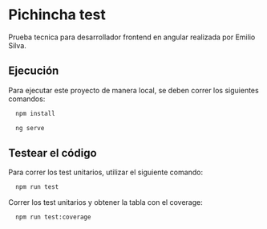
# Pichincha test

Prueba tecnica para desarrollador frontend en angular realizada por Emilio Silva.



## Ejecución

Para ejecutar este proyecto de manera local, se deben correr los siguientes comandos:

```bash
  npm install
```
```bash
  ng serve
```



## Testear el código

Para correr los test unitarios, utilizar el siguiente comando:

```bash
  npm run test 
```

Correr los test unitarios y obtener la tabla con el coverage:

```bash
  npm run test:coverage
```
